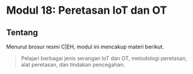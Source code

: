 # Modul 18: Peretasan IoT dan OT

## Tentang

Menurut brosur resmi C|EH, modul ini mencakup materi berikut.

> Pelajari berbagai jenis serangan IoT dan OT, metodologi peretasan,
alat peretasan, dan tindakan pencegahan.
